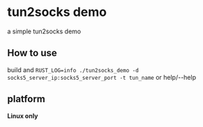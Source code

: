 # tun2socks demo
a simple tun2socks demo
## How to use
build and 
`RUST_LOG=info ./tun2socks_demo -d socks5_server_ip:socks5_server_port -t tun_name`
or help/--help
## platform
**Linux only**

